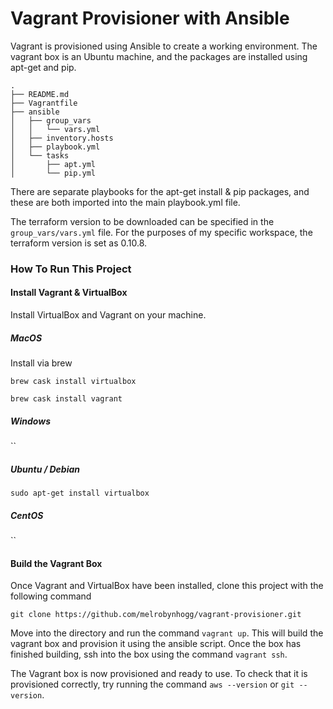 # Vagrant Provisioner with Ansible

Vagrant is provisioned using Ansible to create a working environment. The vagrant box is an Ubuntu machine, and the packages are installed using apt-get and pip.
```
.
├── README.md
├── Vagrantfile
├── ansible
│   ├── group_vars
│   │   └── vars.yml
│   ├── inventory.hosts
│   ├── playbook.yml
│   └── tasks
│       ├── apt.yml
│       └── pip.yml
```
There are separate playbooks for the apt-get install & pip packages, and these are both imported into the main playbook.yml file.

The terraform version to be downloaded can be specified in the `group_vars/vars.yml` file. For the purposes of my specific workspace, the terraform version is set as 0.10.8.


### How To Run This Project

#### Install Vagrant & VirtualBox
Install VirtualBox and Vagrant on your machine.

##### MacOS
Install via brew

`brew cask install virtualbox`

`brew cask install vagrant`

##### Windows

``

##### Ubuntu / Debian

`sudo apt-get install virtualbox`

##### CentOS

``
#### Build the Vagrant Box

Once Vagrant and VirtualBox have been installed, clone this project with the following command

`git clone https://github.com/melrobynhogg/vagrant-provisioner.git`

Move into the directory and run the command `vagrant up`. This will build the vagrant box and provision it using the ansible script. Once the box has finished building, ssh into the box using the command `vagrant ssh`.

The Vagrant box is now provisioned and ready to use. To check that it is provisioned correctly, try running the command `aws --version` or `git --version`.
